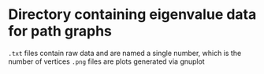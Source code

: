 # Directory containing eigenvalue data for path graphs

`.txt` files contain raw data and are named a single number, which is the number of vertices
`.png` files are plots generated via gnuplot
